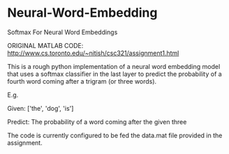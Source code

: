 Neural-Word-Embedding
=====================

Softmax For Neural Word Embeddings

ORIGINAL MATLAB CODE:
http://www.cs.toronto.edu/~nitish/csc321/assignment1.html

This is a rough python implementation of a neural word embedding model that uses a softmax classifier in the last layer to predict
the probability of a fourth word coming after a trigram (or three words).

E.g.

Given:
  ['the', 'dog', 'is']

Predict:
  The probability of a word coming after the given three

The code is currently configured to be fed the data.mat file provided in the assignment.

